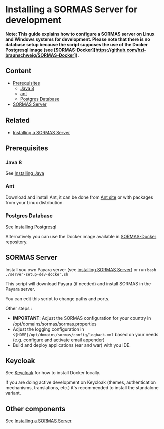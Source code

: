 

# Installing a SORMAS Server for development
**Note: This guide explains how to configure a SORMAS server on Linux and Windows systems for development. Please note that there is no database setup because the script supposes the use of the Docker Postgresql image (see [SORMAS-Docker][https://github.com/hzi-braunschweig/SORMAS-Docker]).**

## Content
* [Prerequisites](#prerequisites)
  * [Java 8](#java-8)
  * [ant](#ant)
  * [Postgres Database](#postgres-database)
* [SORMAS Server](#sormas-server)

## Related
* [Installing a SORMAS Server](SERVER_SETUP.md)

## Prerequisites

### Java 8

See [Installing Java](SERVER_SETUP.md#java-8)

### Ant

Download and install Ant, it can be done from [Ant site](https://ant.apache.org/bindownload.cgi) or with packages from your Linux distribution.

### Postgres Database

See [Installing Postgresql](SERVER_SETUP.md#postgres-database)

Alternatively you can use the Docker image available in [SORMAS-Docker](https://github.com/hzi-braunschweig/SORMAS-Docker) repository.

## SORMAS Server

Install you own Payara server (see [installing SORMAS Server](SERVER_SETUP.md#sormas-server)) or run ``bash ./server-setup-dev-docker.sh``

This script will download Payara (if needed) and install SORMAS in the Payara server.

You can edit this script to change paths and ports.

Other steps :
* **IMPORTANT**: Adjust the SORMAS configuration for your country in /opt/domains/sormas/sormas.properties
* Adjust the logging configuration in ``${HOME}/opt/domains/sormas/config/logback.xml`` based on your needs (e.g. configure and activate email appender)
* Build and deploy applications (ear and war) with you IDE.

## Keycloak

See [Keycloak](SERVER_SETUP.md#keycloak-server) for how to install Docker locally.

If you are doing active development on Keycloak (themes, authentication mechanisms, translations, etc.) it's recommended to install the standalone variant.


## Other components

See [Installing a SORMAS Server](SERVER_SETUP.md)
